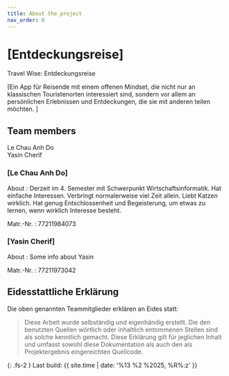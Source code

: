 ```yaml
---
title: About the project
nav_order: 0
---
```

# [Entdeckungsreise]
Travel Wise: Entdeckungsreise

[Ein App für Reisende mit einem offenen Mindset, die nicht nur an klassischen Touristenorten interessiert sind, sondern vor allem an persönlichen Erlebnissen und Entdeckungen, die sie mit anderen teilen möchten. ]

## Team members
Le Chau Anh Do <br>
Yasin Cherif
### [Le Chau Anh Do]

About
: Derzeit im 4. Semester mit Schwerpunkt Wirtschaftsinformatik. Hat einfache Interessen. Verbringt normalerweise viel Zeit allein. Liebt Katzen wirklich. Hat genug Entschlossenheit und Begeisterung, um etwas zu lernen, wenn wirklich Interesse besteht.

Matr.-Nr.
: 77211984073

### [Yasin Cherif]

About
: Some info about Yasin

Matr.-Nr.
: 77211973042

## Eidesstattliche Erklärung

Die oben genannten Teammitglieder erklären an Eides statt:

> Diese Arbeit wurde selbständig und eigenhändig erstellt. Die den benutzten Quellen wörtlich oder inhaltlich entommenen Stellen sind als solche kenntlich gemacht. Diese Erklärung gilt für jeglichen Inhalt und umfasst sowohl diese Dokumentation als auch den als Projektergebnis eingereichten Quellcode.

{: .fs-2 }
Last build: {{ site.time | date: '%13 %2 %2025, %R%:z' }}
